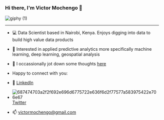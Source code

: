 ### Hi there, I'm Victor Mochengo :wave:

![giphy (1)](https://user-images.githubusercontent.com/22024460/203823374-aeacd7ae-4e51-4e36-b93a-f9482d3d1814.gif)

-----

- :computer: Data Scientist based in Nairobi, Kenya. Enjoys digging into data to build high value data products

- 👀 Interested in applied predictive analytics more specifically machine learning, deep learning, geospatial analysis

- 🌱 I occassionally jot down some thoughts [here](https://medium.com/@victormochengo)

- Happy to connect with you:
- :office: [LinkedIn](https://www.linkedin.com/in/victor-mochengo/)

- ![687474703a2f2f692e696d6775722e636f6d2f77577a583975422e706e67](https://user-images.githubusercontent.com/22024460/203825460-d86f6d3f-2df7-461a-b6d7-c63c79de66a9.png) [Twitter](<https://twitter.com/somonimochengo>)

- 📫 victormochengo@gmail.com



<!---
VicMochengo/VicMochengo is a ✨ special ✨ repository because its `README.md` (this file) appears on your GitHub profile.
You can click the Preview link to take a look at your changes.
--->

